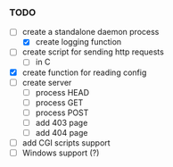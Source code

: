 ### TODO

- [ ] create a standalone daemon process
  - [X] create logging function
- [ ] create script for sending http requests
  - [ ] in C
- [X] create function for reading config
- [ ] create server
  - [ ] process HEAD
  - [ ] process GET
  - [ ] process POST
  - [ ] add 403 page
  - [ ] add 404 page
- [ ] add CGI scripts support
- [ ] Windows support (?)
